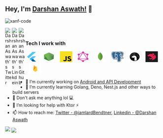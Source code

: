 ## Hey, I'm [Darshan Aswath!](https://darshanaswath.herokuapp.com/) 👋

<p align="left"> <img src="https://komarev.com/ghpvc/?username=xanf-code&label=Views&color=blue&style=plastic" alt="xanf-code" /> </p>

<a href="https://twitter.com/iamlardBendtner">
  <img align="left" alt="Darshan Aswath's Twitter" width="22px" src="https://cdn.jsdelivr.net/npm/simple-icons@v3/icons/twitter.svg" />
</a>
<a href="https://www.linkedin.com/in/darshanaswath/">
  <img align="left" alt="Darshan Aswath's Linkdein" width="22px" src="https://cdn.jsdelivr.net/npm/simple-icons@v3/icons/linkedin.svg" />
</a>
<a href="https://github.com/xanf-code/">
  <img align="left" alt="Darshan Aswath's Github" width="22px" src="https://cdn.jsdelivr.net/npm/simple-icons@v3/icons/github.svg" />
</a>
</br>

### Tech I work with

<img src="https://raw.githubusercontent.com/Sameerkash/Sameerkash/master/assets/flutter.png" alt="flutter" height="35" width="40"/> &nbsp;&nbsp;  <img src="https://raw.githubusercontent.com/Sameerkash/Sameerkash/master/assets/node.png" alt="node" height="35" width="40"/> &nbsp;&nbsp;    <img src="https://raw.githubusercontent.com/Sameerkash/Sameerkash/master/assets/js.png" alt="js" height="35" width="40"/> &nbsp;&nbsp;      <img src="https://raw.githubusercontent.com/Sameerkash/Sameerkash/master/assets/gql.png" alt="gql" height="35" width="40"/> &nbsp;&nbsp;   <img src="https://raw.githubusercontent.com/Sameerkash/Sameerkash/master/assets/mongo.jpg" alt="mongo" height="35" width="40"/> &nbsp;&nbsp;   <img src="https://raw.githubusercontent.com/Sameerkash/Sameerkash/master/assets/postgres.png" alt="postgres" height="35" width="40"/> &nbsp;&nbsp;   <img src="https://raw.githubusercontent.com/Sameerkash/Sameerkash/master/assets/deno.svg" alt="deno" height="35" width="40"/> &nbsp;&nbsp;     <img src="https://raw.githubusercontent.com/Sameerkash/Sameerkash/master/assets/nest.png" alt="nest" height="35" width="40"/> &nbsp;&nbsp;   <img src="https://raw.githubusercontent.com/Sameerkash/Sameerkash/master/assets/firebase.png" alt="nexus" height="35" width="40"/> &nbsp;&nbsp; 

- 🔭 I’m currently working on [Android and API Development](https://github.com/xanf-code/Monthly-Goals)
- 🌱 I’m currently learning Golang, Deno, Nest.js and other ways to build servers
- 💬 Don't ask me anything lol 💻
- 🤔 I’m looking for help with Ktor ⚡
- 📫 How to reach me: [Twitter - @iamlardBendtner](https://twitter.com/iamlardBendtner), [Linkedin - @Darshan Aswath](https://www.linkedin.com/in/darshanaswath/)

<img src="https://github-readme-stats.vercel.app/api?username=xanf-code&&show_icons=true&title_color=ffffff&icon_color=bb2acf&text_color=daf7dc&bg_color=151515">

<a href="https://github.com/xanf-code">
  <img align="center" src="https://github-readme-stats.vercel.app/api/top-langs/?username=xanf-code&theme=dark&hide_langs_below=1" />
</a>
